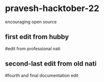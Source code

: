 # pravesh-hacktober-22
encouraging open source
## first edit from hubby
#edit from professional nati
## second-last edit from old nati
#fourth and final documentation edit
